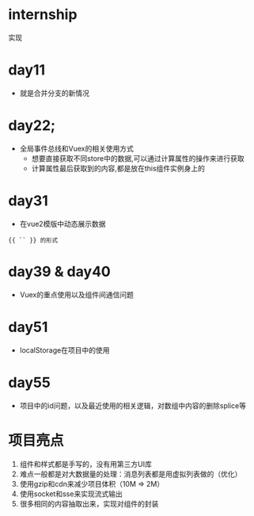 # internship
实现

# day11
- 就是合并分支的新情况

# day22;
- 全局事件总线和Vuex的相关使用方式
    - 想要直接获取不同store中的数据,可以通过计算属性的操作来进行获取
    - 计算属性最后获取到的内容,都是放在this组件实例身上的

# day31
- 在vue2模版中动态展示数据
```
{{ `` }} 的形式
```

# day39 & day40
- Vuex的重点使用以及组件间通信问题

# day51
- localStorage在项目中的使用

# day55
- 项目中的id问题，以及最近使用的相关逻辑，对数组中内容的删除splice等

# 项目亮点
1. 组件和样式都是手写的，没有用第三方UI库
2. 难点一般都是对大数据量的处理：消息列表都是用虚拟列表做的（优化）
3. 使用gzip和cdn来减少项目体积（10M => 2M）
4. 使用socket和sse来实现流式输出
5. 很多相同的内容抽取出来，实现对组件的封装

